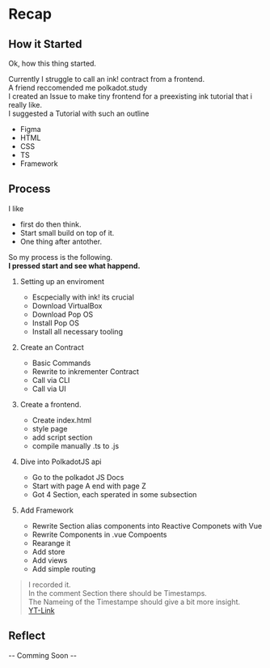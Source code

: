 # Recap

## How it Started
Ok, how this thing started.

Currently I struggle to call an ink! contract from a frontend.  
A friend reccomended me polkadot.study  
I created an Issue to make tiny frontend for  a preexisting ink tutorial that i really like.  
I suggested a Tutorial with such an outline
- Figma
- HTML
- CSS
- TS
- Framework

## Process

I like 
- first do then think.  
- Start small build on top of it.  
- One thing after antother.  

So my process is the following.  
**I pressed start and see what happend.**

1. Setting up an enviroment
    - Escpecially with ink! its crucial
    - Download VirtualBox
    - Download Pop OS
    - Install Pop OS
    - Install all necessary tooling

2. Create an Contract
    - Basic Commands
    - Rewrite to inkrementer Contract
    - Call via CLI
    - Call via UI

3. Create a frontend.
    - Create index.html
    - style page
    - add script section
    - compile manually .ts to .js

4. Dive into PolkadotJS api
    -  Go to the polkadot JS Docs 
    -  Start with page A end with page Z
    -  Got 4 Section, each sperated in some subsection

5. Add Framework
    - Rewrite Section alias components into Reactive Componets with Vue
    - Rewrite Components in .vue Compoents
    - Rearange it
    - Add store
    - Add views
    - Add simple routing

>I recorded it.  
In the comment Section there should be Timestamps.  
The Nameing of the Timestampe should give a bit more insight.  
[YT-Link](https://youtu.be/pxkwScapyJQ)


## Reflect

-- Comming Soon --